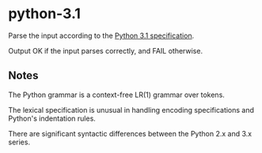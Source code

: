 # python-3.1

Parse the input according to the [Python 3.1 specification](http://docs.python.org/release/3.1.3/reference/index.html).

Output OK if the input parses correctly, and FAIL otherwise.

## Notes

The Python grammar is a context-free LR(1) grammar over tokens.

The lexical specification is unusual in handling encoding specifications and Python's indentation rules.

There are significant syntactic differences between the Python 2.x and 3.x series.
